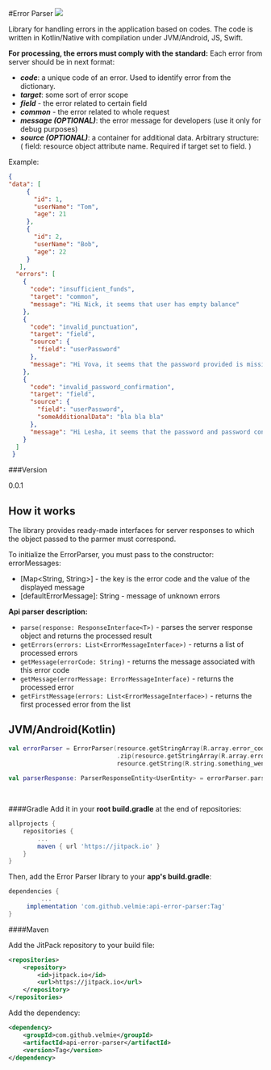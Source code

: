 #Error Parser
[![](https://jitpack.io/v/velmie/api-error-parser.svg)](https://jitpack.io/#velmie/api-error-parser)

Library for handling errors in the application based on codes.
The code is written in Kotlin/Native with compilation under JVM/Android, JS, Swift.

**For processing, the errors must comply with the standard:**
Each error from server should be in next format:

- ***code***: a unique code of an error. Used to identify error from the dictionary.
- ***target***: some sort of error scope
- ***field*** - the error related to certain field
- ***common*** - the error related to whole request
- ***message (OPTIONAL)***: the error message for developers (use it only for debug purposes)
- ***source (OPTIONAL)***: a container for additional data. Arbitrary structure: ( field: resource object attribute name. Required if target set to field. )

Example:
```json
{
"data": [
     {
       "id": 1,
       "userName": "Tom",
       "age": 21
     },
     {
       "id": 2,
       "userName": "Bob",
       "age": 22
     }
   ],
  "errors": [
    {
      "code": "insufficient_funds",
      "target": "common",
      "message": "Hi Nick, it seems that user has empty balance"
    },
    {
      "code": "invalid_punctuation",
      "target": "field",
      "source": {
        "field": "userPassword"
      },
      "message": "Hi Vova, it seems that the password provided is missing a punctuation character"
    },
    {
      "code": "invalid_password_confirmation",
      "target": "field",
      "source": {
        "field": "userPassword",
        "someAdditionalData": "bla bla bla"
      },
      "message": "Hi Lesha, it seems that the password and password confirmation fields do not match"
    }
  ]
 }
```
###Version

0.0.1



How it works
-------------
The library provides ready-made interfaces for server responses to which the object passed to the parmer must correspond.

To initialize the ErrorParser, you must pass to the constructor:
  errorMessages: 
- [Map<String, String>] - the key is the error code and the value of the displayed message
- [defaultErrorMessage]: String - message of unknown errors


**Api parser description:**
- `parse(response: ResponseInterface<T>)` - parses the server response object and returns the processed result
- `getErrors(errors: List<ErrorMessageInterface>)` - returns a list of processed errors
- `getMessage(errorCode: String)` - returns the message associated with this error code
- `getMessage(errorMessage: ErrorMessageInterface)` - returns the processed error
- `getFirstMessage(errors: List<ErrorMessageInterface>)` - returns the first processed error from the list

JVM/Android(Kotlin)
-------------

```kotlin
val errorParser = ErrorParser(resource.getStringArray(R.array.error_code)
                              .zip(resource.getStringArray(R.array.error_message)).toMap(),
                              resource.getString(R.string.something_went_wrong))
               
val parserResponse: ParserResponseEntity<UserEntity> = errorParser.parse(serverResponse)
                              
                              
```

####Gradle
Add it in your **root build.gradle** at the end of repositories:
```groovy
allprojects {
	repositories {
		...
		maven { url 'https://jitpack.io' }
	}
}
```
Then, add the Error Parser library to your **app's build.gradle**:
```groovy
dependencies {
         ...
	 implementation 'com.github.velmie:api-error-parser:Tag'
}
```
####Maven

Add the JitPack repository to your build file:
```XML
<repositories>
	<repository>
	    <id>jitpack.io</id>
	    <url>https://jitpack.io</url>
	</repository>
</repositories>
```

Add the dependency:
```XML
<dependency>
    <groupId>com.github.velmie</groupId>
    <artifactId>api-error-parser</artifactId>
    <version>Tag</version>
</dependency>
```